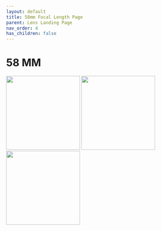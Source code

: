 ```yaml
---
layout: default
title: 58mm Focal Length Page
parent: Lens Landing Page
nav_order: 4
has_children: false
---
```


# 58 MM


<img src="/images/Head/58-Prime.JPG" width="200"> <img src="/images/Head/58-prime-close.JPG" width="200"> <img src="/images/Body/58-Prime.JPG" width="200"> 
